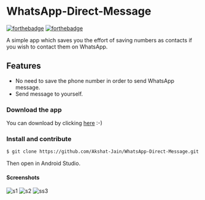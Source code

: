 # WhatsApp-Direct-Message

[![forthebadge](https://forthebadge.com/images/badges/built-for-android.svg)](http://forthebadge.com)
[![forthebadge](https://forthebadge.com/images/badges/made-with-java.svg)](http://forthebadge.com)

A simple app which saves you the effort of saving numbers as contacts if you wish to contact them on WhatsApp.

## Features
* No need to save the phone number in order to send WhatsApp message.
* Send message to yourself.

### Download the app

You can download by clicking [here](https://github.com/Akshat-Jain/WhatsApp-Direct-Message/raw/master/apk/WhatsApp%20Direct%20Message.apk) :-)

### Install and contribute

```sh
$ git clone https://github.com/Akshat-Jain/WhatsApp-Direct-Message.git
```
Then open in Android Studio.
#### Screenshots
![s1](https://user-images.githubusercontent.com/43093724/50356809-77c39980-0579-11e9-9e32-057cb479ab85.png)
![s2](https://user-images.githubusercontent.com/43093724/50356810-798d5d00-0579-11e9-9588-286750d8d5e2.png)
![ss3](https://user-images.githubusercontent.com/43093724/49703297-51bd0180-fc29-11e8-9667-7f84cc20ede8.png)
